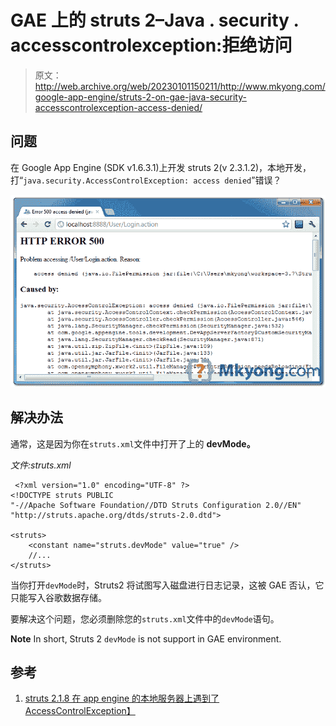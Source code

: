 # GAE 上的 struts 2–Java . security . accesscontrolexception:拒绝访问

> 原文：<http://web.archive.org/web/20230101150211/http://www.mkyong.com/google-app-engine/struts-2-on-gae-java-security-accesscontrolexception-access-denied/>

## 问题

在 Google App Engine (SDK v1.6.3.1)上开发 struts 2(v 2.3.1.2)，本地开发，打“`java.security.AccessControlException: access denied`”错误？

![struts 2 on gae access denied error](img/d1491cb180fdf6f02349a9906128f639.png "struts2-gae-access-denied-error")

## 解决办法

通常，这是因为你在`struts.xml`文件中打开了上的 **devMode。**

*文件:struts.xml*

```
 <?xml version="1.0" encoding="UTF-8" ?>
<!DOCTYPE struts PUBLIC
"-//Apache Software Foundation//DTD Struts Configuration 2.0//EN"
"http://struts.apache.org/dtds/struts-2.0.dtd">

<struts>
	<constant name="struts.devMode" value="true" /> 
	//...
</struts> 
```

当你打开`devMode`时，Struts2 将试图写入磁盘进行日志记录，这被 GAE 否认，它只能写入谷歌数据存储。

要解决这个问题，您必须删除您的`struts.xml`文件中的`devMode`语句。

**Note**
In short, Struts 2 `devMode` is not support in GAE environment.

## 参考

1.  [struts 2.1.8 在 app engine 的本地服务器上遇到了 AccessControlException】](http://web.archive.org/web/20220607032907/https://groups.google.com/group/google-appengine-java/browse_thread/thread/b78fea68441eaf4e/4eec677cef795e03)

<input type="hidden" id="mkyong-current-postId" value="10856">